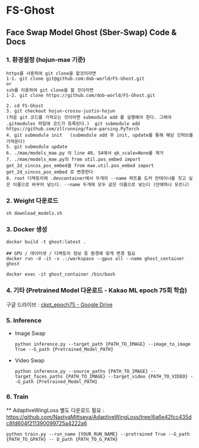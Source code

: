 # FS-Ghost

## Face Swap Model Ghost (Sber-Swap) Code & Docs

### 1. 환경설정 (hojun-mae 기준)

```
https를 사용하여 git clone을 할것이라면
1-1. git clone git@github.com:dob-world/FS-Ghost.git 
or
ssh를 이용하여 git clone을 할 것이라면
1-2. git clone https://github.com/dob-world/FS-Ghost.git

2. cd FS-Ghost
3. git checkout hojun-crossu-justin-hojun
(처음 git 코드를 가져오는 것이라면 submodule add 를 실행해야 한다. 그래야 .gitmodules 파일에 코드가 등록된다.)  git submodule add https://github.com/zllrunning/face-parsing.PyTorch
4. git submodule init   (submodule add 후 init, update를 통해 해당 깃허브를 가져온다)
5. git submodule update
6. ./mae/models_mae.py 의 line 40, 54에서 qk_scale=None를 제거
7. ./mae/models_mae.py의 from util.pos_embed import get_2d_sincos_pos_embed을 from mae.util.pos_embed import get_2d_sincos_pos_embed 로 변경한다
8. root 디렉토리에 .devcontainer에서 두개의 --name 파트를 도커 컨테이너를 짓고 싶은 이름으로 바꾸어 넣는다. --name 두개에 모두 같은 이름으로 넣는다 (만에하나 모르니)
```

### 2. Weight 다운로드

```
sh download_models.sh
```

### 3. Docker 생성

```
docker build -t ghost:latest .

## GPU / 데이터셋 / 디렉토리 정보 등 환경에 맞게 변경 필요
docker run -d -it -v .:/workspace --gpus all --name ghost_container ghost 

docker exec -it ghost_container /bin/bash
```

### 4. 기타 (Pretrained Model 다운로드 - Kakao ML epoch 75회 학습)

구글 드라이브 : [ckpt_epoch75 - Google Drive](https://drive.google.com/drive/folders/1JmS-y-zAH0-DtC-oG0OPVcidVOU99sNA?usp=sharing)

### 5. Inference

- Image Swap
  
  ```
  python inference.py --target_path {PATH_TO_IMAGE} --image_to_image True --G_path {Pretrained_Model_PATH}
  ```
  
- Video Swap
  
  ```
  python inference.py --source_paths {PATH_TO_IMAGE} --target_faces_paths {PATH_TO_IMAGE} --target_video {PATH_TO_VIDEO} --G_path {Pretrained_Model_PATH}
  ```
  

### 6. Train
** AdaptiveWingLoss 별도 다운로드 필요 : https://github.com/NastyaMittseva/AdaptiveWingLoss/tree/6a6e42fcc435dc8fd604f211390099725a4222a6
```
python train.py --run_name {YOUR_RUN_NAME} --pretrained True --G_path {PATH_TO_GPATH} -- D_path {PATH_TO_G_PATH}
```
